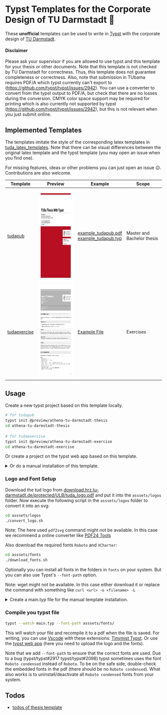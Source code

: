 # Typst Templates for the Corporate Design of TU Darmstadt :book:
These **unofficial** templates can be used to write in [Typst](https://github.com/typst/typst) with the corporate design of [TU Darmstadt](https://www.tu-darmstadt.de/).

#### Disclaimer
Please ask your supervisor if you are allowed to use typst and this template for your thesis or other documents.
Note that this template is not checked by TU Darmstadt for correctness.
Thus, this template does not guarantee completeness or correctness.
Also, note that submission in TUbama requires PDF/A which typst currently can't export to (https://github.com/typst/typst/issues/2942).
You can use a converter to convert from the typst output to PDF/A, but check that there are no losses during the conversion. CMYK color space support may be required for printing which is also currently not supported by typst (https://github.com/typst/typst/issues/2942), but this is not relevant when you just submit online.


## Implemented Templates
The templates imitate the style of the corresponding latex templates in [tuda_latex_templates](https://github.com/tudace/tuda_latex_templates).
Note that there can be visual differences between the original latex template and the typst template (you may open an issue when you find one).

For missing features, ideas or other problems you can just open an issue :wink:. Contributions are also welcome.

| Template | Preview | Example | Scope |
|----------|---------|---------|-------|
| [tudapub](https://github.com/JeyRunner/tuda-typst-templates/blob/main/templates/tudapub/template/tudapub.typ) | <img src="https://raw.githubusercontent.com/JeyRunner/tuda-typst-templates/refs/heads/main/templates/tudapub/preview/tudapub_prev-01.png" height="300px"> | [example_tudapub.pdf](https://github.com/JeyRunner/tuda-typst-templates/blob/main/example_tudapub.pdf) <br/> [example_tudapub.typ](https://github.com/JeyRunner/tuda-typst-templates/blob/main/example_tudapub.typ) | Master and Bachelor thesis |
| [tudaexercise](https://github.com/JeyRunner/tuda-typst-templates/blob/main/templates/tudaexercise/template/tudaexercise.typ) | <img src="https://raw.githubusercontent.com/JeyRunner/tuda-typst-templates/refs/heads/main/templates/tudaexercise/preview/tudaexercise_prev-1.png" height="300px"> | [Example File](https://github.com/JeyRunner/tuda-typst-templates/blob/main/templates_examples/tudaexercise/main.typ) | Exercises |

## Usage
Create a new typst project based on this template locally.
```bash
# for tudapub
typst init @preview/athena-tu-darmstadt-thesis
cd athena-tu-darmstadt-thesis

# for tudaexercise
typst init @preview/athena-tu-darmstadt-exercise
cd athena-tu-darmstadt-exercise
```
Or create a project on the typst web app based on this template.

<details>
<summary>Or do a manual installation of this template.</summary>
For a manual setup create a folder for your writing project and download this template into the `templates` folder:

```bash
mkdir my_exercise && cd my_exercise
git clone https://github.com/JeyRunner/tuda-typst-templates
```
</details>

### Logo and Font Setup
Download the tud logo from [download.hrz.tu-darmstadt.de/protected/ULB/tuda_logo.pdf](https://download.hrz.tu-darmstadt.de/protected/ULB/tuda_logo.pdf) and put it into the `asssets/logos` folder.
Now execute the following script in the `asssets/logos` folder to convert it into an svg:

```bash
cd asssets/logos
./convert_logo.sh
```

Note: The here used `pdf2svg` command might not be available. In this case we recommend a online converter like [PDF24 Tools](https://tools.pdf24.org/en/pdf-to-svg) 

Also download the required fonts `Roboto` and `XCharter`:
```bash
cd asssets/fonts
./download_fonts.sh
```
Optionally you can install all fonts in the folders in `fonts` on your system. But you can also use Typst's `--font-path` option.

Note: wget might not be available. In this case either download it or replace the command with something like `curl <url> -o <filename> -L`

<details>
<summary>Create a main.typ file for the manual template installation.</summary>
Create a simple `main.typ` in the root folder (`my_exercise`) of your new project:

```typst
#import "tuda-typst-templates/templates/tudaexercise/template/lib.typ": *

#show: tudaexercise.with(
  info: (
    title: "My Exercise",
    auhtor: "Your name",
    sheetnumber: 1    
  ),
  logo: image("tuda-typst-templates/assets/logos/tuda_logo.svg")
)

= My First Task
Some Text
```

</details>

### Compile you typst file

```bash
typst --watch main.typ --font-path asssets/fonts/
```

This will watch your file and recompile it to a pdf when the file is saved. For writing, you can use [Vscode](https://code.visualstudio.com/) with these extensions: [Tinymist Typst](https://marketplace.visualstudio.com/items?itemName=myriad-dreamin.tinymist). Or use the [typst web app](https://typst.app/) (here you need to upload the logo and the fonts).

Note that we add `--font-path` to ensure that the correct fonts are used.
Due to a bug (typst/typst#2917 typst/typst#2098) typst sometimes uses the font `Roboto condensed` instead of `Roboto`.
To be on the safe side, double-check the embedded fonts in the pdf (there should be no `Roboto condensed`).
What also works is to uninstall/deactivate all `Roboto condensed` fonts from your system.

## Todos
- [todos of thesis template](https://github.com/JeyRunner/tuda-typst-templates/blob/main/templates/tudapub/TODO.md)